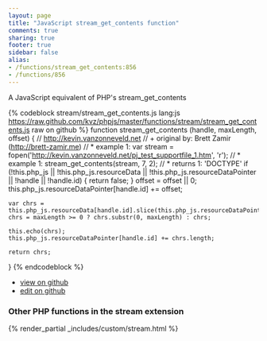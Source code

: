 ```yaml
---
layout: page
title: "JavaScript stream_get_contents function"
comments: true
sharing: true
footer: true
sidebar: false
alias:
- /functions/stream_get_contents:856
- /functions/856
---
```

<!-- Generated by Rakefile:build -->
A JavaScript equivalent of PHP's stream_get_contents

{% codeblock stream/stream_get_contents.js lang:js https://raw.github.com/kvz/phpjs/master/functions/stream/stream_get_contents.js raw on github %}
function stream_get_contents (handle, maxLength, offset) {
    // http://kevin.vanzonneveld.net
    // +   original by: Brett Zamir (http://brett-zamir.me)
    // *     example 1: var stream = fopen('http://kevin.vanzonneveld.net/pj_test_supportfile_1.htm', 'r');
    // *     example 1: stream_get_contents(stream, 7, 2);
    // *     returns 1: 'DOCTYPE'
    if (!this.php_js || !this.php_js.resourceData || !this.php_js.resourceDataPointer || !handle || !handle.id) {
        return false;
    }
    offset = offset || 0;
    this.php_js.resourceDataPointer[handle.id] += offset;

    var chrs = this.php_js.resourceData[handle.id].slice(this.php_js.resourceDataPointer[handle.id]);
    chrs = maxLength >= 0 ? chrs.substr(0, maxLength) : chrs;

    this.echo(chrs);
    this.php_js.resourceDataPointer[handle.id] += chrs.length;

    return chrs;
}
{% endcodeblock %}

 - [view on github](https://github.com/kvz/phpjs/blob/master/functions/stream/stream_get_contents.js)
 - [edit on github](https://github.com/kvz/phpjs/edit/master/functions/stream/stream_get_contents.js)

### Other PHP functions in the stream extension
{% render_partial _includes/custom/stream.html %}
